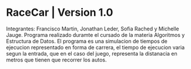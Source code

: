 # RaceCar | Version 1.0 
 Integrantes: Francisco Martin, Jonathan Leder, Sofia Rached y Michelle Jauge. 
 Programa realizado duramte el cursado de la materia Algoritmos y Estructura de Datos.
 El programa es una simulacion de tiempos de ejecucion representado en forma de carrera, el tiempo de ejecucion varia segun la entrada, que en el caso del juego, representa la distanacia en metros que tienen que recorrer los autos.  

